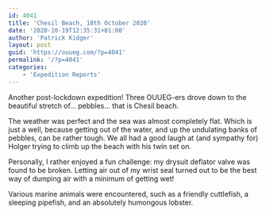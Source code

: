 ```yaml
---
id: 4041
title: 'Chesil Beach, 18th October 2020'
date: '2020-10-19T12:35:31+01:00'
author: 'Patrick Kidger'
layout: post
guid: 'https://ouueg.com/?p=4041'
permalink: '/?p=4041'
categories:
    - 'Expedition Reports'
---
```


Another post-lockdown expedition! Three OUUEG-ers drove down to the beautiful stretch of… pebbles… that is Chesil beach.

The weather was perfect and the sea was almost completely flat. Which is just a well, because getting out of the water, and up the undulating banks of pebbles, can be rather tough. We all had a good laugh at (and sympathy for) Holger trying to climb up the beach with his twin set on.

Personally, I rather enjoyed a fun challenge: my drysuit deflator valve was found to be broken. Letting air out of my wrist seal turned out to be the best way of dumping air with a minimum of getting wet!

Various marine animals were encountered, such as a friendly cuttlefish, a sleeping pipefish, and an absolutely humongous lobster.